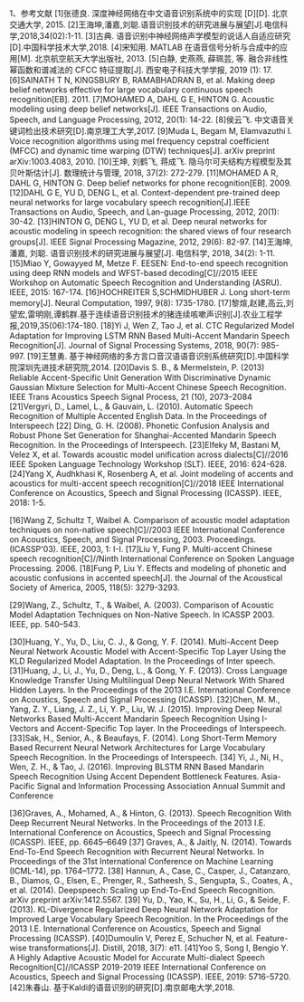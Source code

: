 1、参考文献
[1]张德良. 深度神经网络在中文语音识别系统中的实现 [D][D]. 北京交通大学, 2015.
[2]王海坤,潘嘉,刘聪.语音识别技术的研究进展与展望[J].电信科学,2018,34(02):1-11.
[3]古典. 语音识别中神经网络声学模型的说话人自适应研究[D].中国科学技术大学,2018.
[4]宋知用. MATLAB 在语音信号分析与合成中的应用[M]. 北京航空航天大学出版社, 2013.
[5]白静, 史燕燕, 薛珮芸, 等. 融合非线性幂函数和谱减法的 CFCC 特征提取[J]. 西安电子科技大学学报, 2019 (1): 17.
[6]SAINATH T N,  KINGSBURY B, RAMABHADRAN  B, et al. Making  deep  belief  networks  effective  for  large  vocabulary continuous speech recognition[EB]. 2011. 
[7]MOHAMED  A,  DAHL  G E,  HINTON  G.  Acoustic  modeling using  deep  belief  networks[J].  IEEE Transactions  on  Audio, Speech, and Language Processing, 2012, 20(1): 14-22. 
[8]侯云飞. 中文语音关键词检出技术研究[D].南京理工大学,2017.
[9]Muda L, Begam M, Elamvazuthi I. Voice recognition algorithms using mel frequency cepstral coefficient (MFCC) and dynamic time warping (DTW) techniques[J]. arXiv preprint arXiv:1003.4083, 2010.
[10]王坤, 刘鹤飞, 蒋成飞. 隐马尔可夫结构方程模型及其贝叶斯估计[J]. 数理统计与管理, 2018, 37(2): 272-279.
[11]MOHAMED A R, DAHL G, HINTON G. Deep belief networks for phone recognition[EB]. 2009. 
[12]DAHL G E, YU D, DENG L, et al. Context-dependent pre-trained deep neural networks for large vocabulary speech recognition[J].IEEE Transactions on Audio, Speech, and  Lan-guage Processing, 2012, 20(1): 30-42. 
[13]HINTON G,  DENG L,  YU  D,  et  al. Deep neural networks for acoustic  modeling in speech recognition: the shared views of four research groups[J].  IEEE Signal  Processing Magazine, 2012, 29(6): 82-97. 
[14]王海坤, 潘嘉, 刘聪. 语音识别技术的研究进展与展望[J]. 电信科学, 2018, 34(2): 1-11.
[15]Miao Y, Gowayyed M, Metze F. EESEN: End-to-end speech recognition using deep RNN models and WFST-based decoding[C]//2015 IEEE Workshop on Automatic Speech Recognition and Understanding (ASRU). IEEE, 2015: 167-174.
[16]HOCHREITER S,SCHMIDHUBER J. Long short-term memory[J]. Neural Computation, 1997, 9(8): 1735-1780.
[17]黎煊,赵建,高云,刘望宏,雷明刚,谭鹤群.基于连续语音识别技术的猪连续咳嗽声识别[J].农业工程学报,2019,35(06):174-180.
[18]Yi J, Wen Z, Tao J, et al. CTC Regularized Model Adaptation for Improving LSTM RNN Based Multi-Accent Mandarin Speech Recognition[J]. Journal of Signal Processing Systems, 2018, 90(7): 985-997.
[19]王慧勇. 基于神经网络的多方言口音汉语语音识别系统研究[D].中国科学院深圳先进技术研究院,2014.
[20]Davis S. B., & Mermelstein, P. (2013) Reliable Accent-Specific Unit Generation With Discriminative Dynamic Gaussian Mixture Selection for Multi-Accent Chinese Speech Recognition. IEEE Trans Acoustics Speech Signal Process, 21 (10), 2073–2084
[21]Vergyri, D., Lamel, L., & Gauvain, L. (2010). Automatic Speech Recognition of Multiple Accented English Data. In the Proceedings of Interspeech
[22] Ding, G. H. (2008). Phonetic Confusion Analysis and Robust Phone Set Generation for Shanghai-Accented Mandarin Speech Recognition. In the Proceedings of Interspeech.
[23]Elfeky M, Bastani M, Velez X, et al. Towards acoustic model unification across dialects[C]//2016 IEEE Spoken Language Technology Workshop (SLT). IEEE, 2016: 624-628.
[24]Yang X, Audhkhasi K, Rosenberg A, et al. Joint modeling of accents and acoustics for multi-accent speech recognition[C]//2018 IEEE International Conference on Acoustics, Speech and Signal Processing (ICASSP). IEEE, 2018: 1-5.

[16]Wang Z, Schultz T, Waibel A. Comparison of acoustic model adaptation techniques on non-native speech[C]//2003 IEEE International Conference on Acoustics, Speech, and Signal Processing, 2003. Proceedings.(ICASSP'03). IEEE, 2003, 1: I-I.
[17]Liu Y, Fung P. Multi-accent Chinese speech recognition[C]//Ninth International Conference on Spoken Language Processing. 2006.
[18]Fung P, Liu Y. Effects and modeling of phonetic and acoustic confusions in accented speech[J]. the Journal of the Acoustical Society of America, 2005, 118(5): 3279-3293.






[29]Wang, Z., Schultz, T., & Waibel, A. (2003). Comparison of Acoustic Model Adaptation Techniques on Non-Native Speech. In ICASSP 2003. IEEE, pp. 540–543.

[30]Huang, Y., Yu, D., Liu, C. J., & Gong, Y. F. (2014). Multi-Accent Deep Neural Network Acoustic Model with Accent-Specific Top Layer Using the KLD Regularized Model Adaptation. In the Proceedings of Inter speech.
[31]Huang, J., Li, J., Yu, D., Deng, L., & Gong, Y. F. (2013). Cross Language Knowledge Transfer Using Multilingual Deep Neural Network With Shared Hidden Layers. In the Proceedings of the 2013 I.E. International Conference on Acoustics, Speech and
Signal Processing (ICASSP).
[32]Chen, M. M., Yang, Z. Y., Liang, J. Z., Li, Y. P., Liu, W. J. (2015). Improving Deep Neural Networks Based Multi-Accent Mandarin Speech Recognition Using I-Vectors and Accent-Specific Top layer. In the Proceedings of Interspeech.
[33]Sak, H., Senior, A., & Beaufays, F. (2014). Long Short-Term Memory Based Recurrent Neural Network Architectures for Large Vocabulary Speech Recognition. In the Proceedings of Interspeech.
[34] Yi, J., Ni, H., Wen, Z. H., & Tao, J. (2016). Improving BLSTM RNN Based Mandarin Speech Recognition Using Accent Dependent Bottleneck Features. Asia-Pacific Signal and Information Processing Association Annual Summit and Conference

[36]Graves, A., Mohamed, A., & Hinton, G. (2013). Speech Recognition With Deep Recurrent Neural Networks. In the Proceedings of the 2013 I.E. International Conference on Acoustics, Speech and Signal Processing (ICASSP). IEEE, pp. 6645–6649
[37] Graves, A., & Jaitly, N. (2014). Towards End-To-End Speech Recognition with Recurrent Neural Networks. In Proceedings of the 31st International Conference on Machine Learning (ICML-14), pp. 1764–1772.
[38] Hannun, A., Case, C., Casper, J., Catanzaro, B., Diamos, G., Elsen, E., Prenger, R., Satheesh, S., Sengupta, S., Coates, A., et al. (2014). Deepspeech: Scaling up End-To-End Speech Recognition. arXiv preprint arXiv:1412.5567.
[39] Yu, D., Yao, K., Su, H., Li, G., & Seide, F. (2013). KL-Divergence Regularized Deep 
Neural Network Adaptation for Improved Large Vocabulary Speech Recognition. In the Proceedings of the 2013 I.E. International Conference on Acoustics, Speech and Signal
Processing (ICASSP).
[40]Dumoulin V, Perez E, Schucher N, et al. Feature-wise transformations[J]. Distill, 2018, 3(7): e11.
[41]Yoo S, Song I, Bengio Y. A Highly Adaptive Acoustic Model for Accurate Multi-dialect Speech Recognition[C]//ICASSP 2019-2019 IEEE International Conference on Acoustics, Speech and Signal Processing (ICASSP). IEEE, 2019: 5716-5720.
[42]朱春山. 基于Kaldi的语音识别的研究[D].南京邮电大学,2018.


